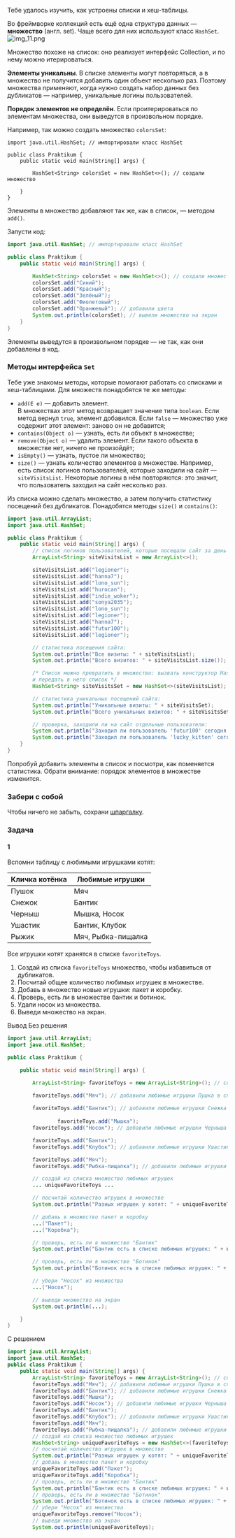 Тебе удалось изучить, как устроены списки и хеш-таблицы.

Во фреймворке коллекций есть ещё одна структура данных — **множество** (англ. set). Чаще всего для них используют класс `HashSet`.
![img_11.png](img%2Fimg_11.png)

Множество похоже на список: оно реализует интерфейс Collection, и по нему можно итерироваться.

**Элементы уникальны**. В списке элементы могут повторяться, а в множество не получится добавить один объект несколько раз. Поэтому множества применяют, когда нужно создать набор данных без дубликатов — например, уникальные логины пользователей.

**Порядок элементов не определён**. Если проитерироваться по элементам множества, они выведутся в произвольном порядке.

Например, так можно создать множество `colorsSet`:



```
import java.util.HashSet; // импортировали класс HashSet

public class Praktikum {
    public static void main(String[] args) {

        HashSet<String> colorsSet = new HashSet<>(); // создали множество

    }
} 
```

Элементы в множество добавляют так же, как в список, — методом `add()`.

Запусти код:
```java
import java.util.HashSet; // импортировали класс HashSet

public class Praktikum {
    public static void main(String[] args) {

        HashSet<String> colorsSet = new HashSet<>(); // создали множество
        colorsSet.add("Синий");
        colorsSet.add("Красный");
        colorsSet.add("Зелёный");
        colorsSet.add("Фиолетовый");
        colorsSet.add("Оранжевый"); // добавили цвета
        System.out.println(colorsSet); // вывели множество на экран
    }
}
```

Элементы выведутся в произвольном порядке — не так, как они добавлены в код.

### Методы интерфейса `Set`

Тебе уже знакомы методы, которые помогают работать со списками и хеш-таблицами. Для множеств понадобятся те же методы:

- `add(E e)` — добавить элемент.  
  В множествах этот метод возвращает значение типа `boolean`. Если метод вернул `true`, элемент добавился. Если `false` — множество уже содержит этот элемент: заново он не добавится;
- `contains(Object o)` — узнать, есть ли объект в множестве;
- `remove(Object o)` — удалить элемент. Если такого объекта в множестве нет, ничего не произойдёт;
- `isEmpty()` — узнать, пустое ли множество;
- `size()` — узнать количество элементов в множестве.
  Например, есть список логинов пользователей, которые заходили на сайт — `siteVisitsList`. Некоторые логины в нём повторяются: это значит, что пользователь заходил на сайт несколько раз.

Из списка можно сделать множество, а затем получить статистику посещений без дубликатов. Понадобятся методы `size()` и `contains()`:

```java
import java.util.ArrayList;
import java.util.HashSet;

public class Praktikum {
    public static void main(String[] args) {
        // список логинов пользователей, которые посещали сайт за день
        ArrayList<String> siteVisitsList = new ArrayList<>();

        siteVisitsList.add("legioner");
        siteVisitsList.add("hanna7");
        siteVisitsList.add("lono_sun");
        siteVisitsList.add("hurocan");
        siteVisitsList.add("indie_woker");
        siteVisitsList.add("sonya2035");
        siteVisitsList.add("lono_sun");
        siteVisitsList.add("legioner");
        siteVisitsList.add("hanna7");
        siteVisitsList.add("futur100");
        siteVisitsList.add("legioner");

        // статистика посещения сайта:
        System.out.println("Все визиты: " + siteVisitsList);
        System.out.println("Всего визитов: " + siteVisitsList.size());

        /* Список можно превратить в множество: вызвать конструктор HashSet
        и передать в него список */
        HashSet<String> siteVisitsSet = new HashSet<>(siteVisitsList);

        // статистика уникальных посещений сайта:
        System.out.println("Уникальные визиты: " + siteVisitsSet);
        System.out.println("Всего уникальных визитов: " + siteVisitsSet.size());

        // проверка, заходили ли на сайт отдельные пользователи:
        System.out.println("Заходил ли пользователь 'futur100' сегодня на сайт? Ответ: " + siteVisitsSet.contains("futur100"));
        System.out.println("Заходил ли пользователь 'lucky_kitten' сегодня на сайт? Ответ: " + siteVisitsSet.contains("lucky_kitten"));
    }
}
```

Попробуй добавить элементы в список и посмотри, как поменяется статистика. Обрати внимание: порядок элементов в множестве изменится.

### Забери с собой

Чтобы ничего не забыть, сохрани [шпаргалку](https://code.s3.yandex.net/qa-automation-engineer/java/track2/cheatsheets/sprint5/collections_cheatsheet.pdf).

### Задача
#### 1
Вспомни таблицу с любимыми игрушками котят:

|Кличка котёнка|Любимые игрушки|
|---|---|
|Пушок|Мяч|
|Снежок|Бантик|
|Черныш|Мышка, Носок|
|Ушастик|Бантик, Клубок|
|Рыжик|Мяч, Рыбка-пищалка|

Все игрушки котят хранятся в списке `favoriteToys`.

1. Создай из списка `favoriteToys` множество, чтобы избавиться от дубликатов.
2. Посчитай общее количество любимых игрушек в множестве.
3. Добавь в множество новые игрушки: пакет и коробку.
4. Проверь, есть ли в множестве бантик и ботинок.
5. Удали носок из множества.
6. Выведи множество на экран.

Вывод
Без решения
```Java
import java.util.ArrayList;
import java.util.HashSet;

public class Praktikum {

    public static void main(String[] args) {

        ArrayList<String> favoriteToys = new ArrayList<String>(); // создали список всех любимых игрушек

        favoriteToys.add("Мяч"); // добавили любимые игрушки Пушка в список
        
		favoriteToys.add("Бантик"); // добавили любимые игрушки Снежка в список
        
				favoriteToys.add("Мышка");
        favoriteToys.add("Носок"); // добавили любимые игрушки Черныша в список

        favoriteToys.add("Бантик");
        favoriteToys.add("Клубок"); // добавили любимые игрушки Ушастика в список

        favoriteToys.add("Мяч");
        favoriteToys.add("Рыбка-пищалка"); // добавили любимые игрушки Рыжика в список

        // создай из списка множество любимых игрушек
        ... uniqueFavoriteToys ...

        // посчитай количество игрушек в множестве
        System.out.println("Разных игрушек у котят: " + uniqueFavoriteToys...);

        // добавь в множество пакет и коробку
        ...("Пакет");
        ...("Коробка");

        // проверь, есть ли в множестве "Бантик"
        System.out.println("Бантик есть в списке любимых игрушек: " + uniqueFavoriteToys...);

        // проверь, есть ли в множестве "Ботинок"
        System.out.println("Ботинок есть в списке любимых игрушек: " + uniqueFavoriteToys...);

        // убери "Носок" из множества
        ...("Носок");

        // выведи множество на экран
        System.out.println(...);

    }
}
```

С решением
```Java
import java.util.ArrayList;
import java.util.HashSet;
public class Praktikum {
    public static void main(String[] args) {
        ArrayList<String> favoriteToys = new ArrayList<String>(); // создали список всех любимых игрушек
        favoriteToys.add("Мяч"); // добавили любимые игрушки Пушка в список
        favoriteToys.add("Бантик"); // добавили любимые игрушки Снежка в список
        favoriteToys.add("Мышка");
        favoriteToys.add("Носок"); // добавили любимые игрушки Черныша в список
        favoriteToys.add("Бантик");
        favoriteToys.add("Клубок"); // добавили любимые игрушки Ушастика в список
        favoriteToys.add("Мяч");
        favoriteToys.add("Рыбка-пищалка"); // добавили любимые игрушки Рыжика в список
        // создай из списка множество любимых игрушек
        HashSet<String> uniqueFavoriteToys = new HashSet<>(favoriteToys);
        // посчитай количество игрушек в множестве
        System.out.println("Разных игрушек у котят: " + uniqueFavoriteToys.size());
        // добавь в множество пакет и коробку
        uniqueFavoriteToys.add("Пакет");
        uniqueFavoriteToys.add("Коробка");
        // проверь, есть ли в множестве "Бантик"
        System.out.println("Бантик есть в списке любимых игрушек: " + uniqueFavoriteToys.contains("Бантик"));
        // проверь, есть ли в множестве "Ботинок"
        System.out.println("Ботинок есть в списке любимых игрушек: " + uniqueFavoriteToys.contains("Ботинок"));
        // убери "Носок" из множества
        uniqueFavoriteToys.remove("Носок");
        // выведи множество на экран
        System.out.println(uniqueFavoriteToys);
```
